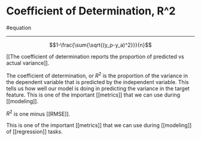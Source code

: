 # Coefficient of Determination, R^2
#equation  

---
$$1-\frac{\sum{\sqrt{(y_p-y_a)^2}}}{n}$$

[[The coefficient of determination reports the proportion of predicted vs actual variance]]. 

The coefficient of determination, or $R^2$ is the proportion of the variance in the dependent variable that is predicted by the independent variable. This tells us how well our model is doing in predicting the variance in the target feature. This is one of the important [[metrics]] that we can use during [[modeling]]. 

$R^2$ is one minus [[RMSE]]. 

This is one of the important [[metrics]] that we can use during [[modeling]] of [[regression]] tasks. 